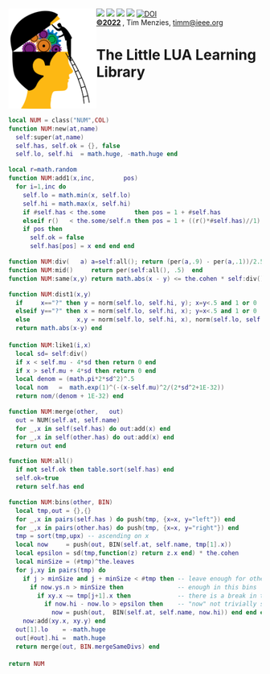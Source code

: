 <a name=top>&nbsp;<br>
<img align=left width=175 src="/docs/head.png"> <img 
src="https://img.shields.io/badge/purpose-se,ai-informational?style=flat&logo=hyper&logoColor=white&color=red"> <img 
src="https://img.shields.io/badge/language-lua-informational?style=flat&logo=lua&logoColor=white&color=yellow"> <img 
src="https://img.shields.io/badge/platform-osx,linux-informational?style=flat&logo=linux&logoColor=white&color=orange"> <a
href="https://github.com/timm/l5/actions/workflows/tests.yml"><img src="https://github.com/timm/l5/actions/workflows/tests.yml/badge.svg"></a> <a 
href="https://zenodo.org/badge/latestdoi/206205826"> <img src="https://zenodo.org/badge/206205826.svg" alt="DOI"></a><br>
<b> <a href="https://github.com/timm/l5/blob/master/LICENSE.md">&copy;2022</a> </b>, Tim Menzies, <timm@ieee.org>
<h1>The Little LUA Learning Library</h1><br clear=all>



```lua
local NUM = class("NUM",COL)
function NUM:new(at,name)   
  self:super(at,name)
  self.has, self.ok = {}, false
  self.lo, self.hi  = math.huge, -math.huge end
```



```lua
local r=math.random
function NUM:add1(x,inc,        pos)
  for i=1,inc do
    self.lo = math.min(x, self.lo)
    self.hi = math.max(x, self.hi) 
    if #self.has < the.some        then pos = 1 + #self.has   
    elseif r()   < the.some/self.n then pos = 1 + ((r()*#self.has)//1) end
    if pos then 
      self.ok = false
      self.has[pos] = x end end end
```



```lua
function NUM:div(   a) a=self:all(); return (per(a,.9) - per(a,.1))/2.56 end
function NUM:mid()     return per(self:all(), .5)  end
function NUM:same(x,y) return math.abs(x - y) <= the.cohen * self:div() end
```



```lua
function NUM:dist1(x,y)
  if     x=="?" then y = norm(self.lo, self.hi, y); x=y<.5 and 1 or 0 
  elseif y=="?" then x = norm(self.lo, self.hi, x); y=x<.5 and 1 or 0
  else             x,y = norm(self.lo, self.hi, x), norm(self.lo, self.hi,y) end
  return math.abs(x-y) end
  
function NUM:like1(i,x)
  local sd= self:div()
  if x < self.mu - 4*sd then return 0 end
  if x > self.mu + 4*sd then return 0 end
  local denom = (math.pi*2*sd^2)^.5
  local nom   =  math.exp(1)^(-(x-self.mu)^2/(2*sd^2+1E-32))
  return nom/(denom + 1E-32) end
```



```lua
function NUM:merge(other,   out)
  out = NUM(self.at, self.name)
  for _,x in self(self.has) do out:add(x) end
  for _,x in self(other.has) do out:add(x) end
  return out end
```



```lua
function NUM:all()
  if not self.ok then table.sort(self.has) end
  self.ok=true
  return self.has end
```



```lua
function NUM:bins(other, BIN) 
  local tmp,out = {},{}
  for _,x in pairs(self.has ) do push(tmp, {x=x, y="left"}) end
  for _,x in pairs(other.has) do push(tmp, {x=x, y="right"}) end
  tmp = sort(tmp,upx) -- ascending on x
  local now     = push(out, BIN(self.at, self.name, tmp[1].x))
  local epsilon = sd(tmp,function(z) return z.x end) * the.cohen
  local minSize = (#tmp)^the.leaves
  for j,xy in pairs(tmp) do
    if j > minSize and j + minSize < #tmp then -- leave enough for other bins
      if now.ys.n > minSize then               -- enough in this bins
        if xy.x ~= tmp[j+1].x then             -- there is a break in the data
          if now.hi - now.lo > epsilon then    -- "now" not trivially small
            now = push(out,  BIN(self.at, self.name, now.hi)) end end end end
    now:add(xy.x, xy.y) end 
  out[1].lo    = -math.huge
  out[#out].hi =  math.huge
  return merge(out, BIN.mergeSameDivs) end
 
return NUM
